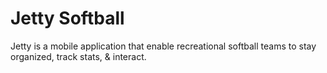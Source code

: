 # Jetty Softball
Jetty is a mobile application that enable recreational softball teams to stay organized, track stats, & interact.